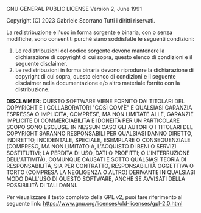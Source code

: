 GNU GENERAL PUBLIC LICENSE
Version 2, June 1991

Copyright (C) 2023 Gabriele Scorrano
Tutti i diritti riservati.

La redistribuzione e l'uso in forma sorgente e binaria, con o senza modifiche, sono consentiti purché siano soddisfatte le seguenti condizioni:

1. Le redistribuzioni del codice sorgente devono mantenere la dichiarazione di copyright di cui sopra, questo elenco di condizioni e il seguente disclaimer.
2. Le redistribuzioni in forma binaria devono riprodurre la dichiarazione di copyright di cui sopra, questo elenco di condizioni e il seguente disclaimer nella documentazione e/o altro materiale fornito con la distribuzione.

**DISCLAIMER:** QUESTO SOFTWARE VIENE FORNITO DAI TITOLARI DEL COPYRIGHT E I COLLABORATORI "COSÌ COM'È" E QUALSIASI GARANZIA ESPRESSA O IMPLICITA, COMPRESE, MA NON LIMITATE ALLE, GARANZIE IMPLICITE DI COMMERCIABILITÀ E IDONEITÀ PER UN PARTICOLARE SCOPO SONO ESCLUSE. IN NESSUN CASO GLI AUTORI O I TITOLARI DEL COPYRIGHT SARANNO RESPONSABILI PER QUALSIASI DANNO DIRETTO, INDIRETTO, INCIDENTALE, SPECIALE, ESEMPLARE O CONSEQUENZIALE (COMPRESO, MA NON LIMITATO A, L'ACQUISTO DI BENI O SERVIZI SOSTITUTIVI; LA PERDITA DI USO, DATI O PROFITTI; O L'INTERRUZIONE DELL'ATTIVITÀ), COMUNQUE CAUSATI E SOTTO QUALSIASI TEORIA DI RESPONSABILITÀ, SIA PER CONTRATTO, RESPONSABILITÀ OGGETTIVA O TORTO (COMPRESA LA NEGLIGENZA O ALTRO) DERIVANTE IN QUALSIASI MODO DALL'USO DI QUESTO SOFTWARE, ANCHE SE AVVISATI DELLA POSSIBILITÀ DI TALI DANNI.

Per visualizzare il testo completo della GPL v2, puoi fare riferimento al seguente link:
https://www.gnu.org/licenses/old-licenses/gpl-2.0.html
